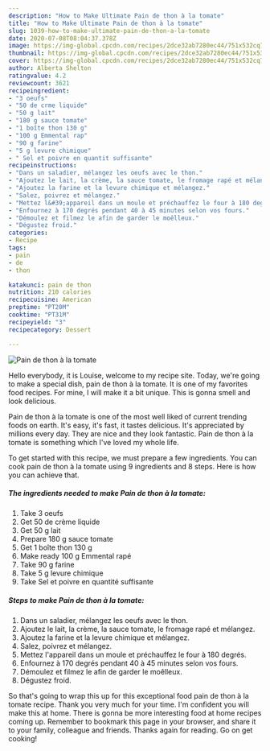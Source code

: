 ```yaml
---
description: "How to Make Ultimate Pain de thon à la tomate"
title: "How to Make Ultimate Pain de thon à la tomate"
slug: 1039-how-to-make-ultimate-pain-de-thon-a-la-tomate
date: 2020-07-08T08:04:37.378Z
image: https://img-global.cpcdn.com/recipes/2dce32ab7280ec44/751x532cq70/pain-de-thon-a-la-tomate-photo-principale-de-la-recette.jpg
thumbnail: https://img-global.cpcdn.com/recipes/2dce32ab7280ec44/751x532cq70/pain-de-thon-a-la-tomate-photo-principale-de-la-recette.jpg
cover: https://img-global.cpcdn.com/recipes/2dce32ab7280ec44/751x532cq70/pain-de-thon-a-la-tomate-photo-principale-de-la-recette.jpg
author: Alberta Shelton
ratingvalue: 4.2
reviewcount: 3621
recipeingredient:
- "3 oeufs"
- "50 de crme liquide"
- "50 g lait"
- "180 g sauce tomate"
- "1 boîte thon 130 g"
- "100 g Emmental rap"
- "90 g farine"
- "5 g levure chimique"
- " Sel et poivre en quantit suffisante"
recipeinstructions:
- "Dans un saladier, mélangez les oeufs avec le thon."
- "Ajoutez le lait, la crème, la sauce tomate, le fromage rapé et mélangez."
- "Ajoutez la farine et la levure chimique et mélangez."
- "Salez, poivrez et mélangez."
- "Mettez l&#39;appareil dans un moule et préchauffez le four à 180 degrés."
- "Enfournez à 170 degrés pendant 40 à 45 minutes selon vos fours."
- "Démoulez et filmez le afin de garder le moêlleux."
- "Dégustez froid."
categories:
- Recipe
tags:
- pain
- de
- thon

katakunci: pain de thon 
nutrition: 210 calories
recipecuisine: American
preptime: "PT20M"
cooktime: "PT31M"
recipeyield: "3"
recipecategory: Dessert

---
```



![Pain de thon à la tomate](https://img-global.cpcdn.com/recipes/2dce32ab7280ec44/751x532cq70/pain-de-thon-a-la-tomate-photo-principale-de-la-recette.jpg)

Hello everybody, it is Louise, welcome to my recipe site. Today, we're going to make a special dish, pain de thon à la tomate. It is one of my favorites food recipes. For mine, I will make it a bit unique. This is gonna smell and look delicious.



Pain de thon à la tomate is one of the most well liked of current trending foods on earth. It's easy, it's fast, it tastes delicious. It's appreciated by millions every day. They are nice and they look fantastic. Pain de thon à la tomate is something which I've loved my whole life.


To get started with this recipe, we must prepare a few ingredients. You can cook pain de thon à la tomate using 9 ingredients and 8 steps. Here is how you can achieve that.

<!--inarticleads1-->

##### The ingredients needed to make Pain de thon à la tomate:

1. Take 3 oeufs
1. Get 50 de crème liquide
1. Get 50 g lait
1. Prepare 180 g sauce tomate
1. Get 1 boîte thon 130 g
1. Make ready 100 g Emmental rapé
1. Take 90 g farine
1. Take 5 g levure chimique
1. Take  Sel et poivre en quantité suffisante




<!--inarticleads2-->

##### Steps to make Pain de thon à la tomate:

1. Dans un saladier, mélangez les oeufs avec le thon.
1. Ajoutez le lait, la crème, la sauce tomate, le fromage rapé et mélangez.
1. Ajoutez la farine et la levure chimique et mélangez.
1. Salez, poivrez et mélangez.
1. Mettez l&#39;appareil dans un moule et préchauffez le four à 180 degrés.
1. Enfournez à 170 degrés pendant 40 à 45 minutes selon vos fours.
1. Démoulez et filmez le afin de garder le moêlleux.
1. Dégustez froid.




So that's going to wrap this up for this exceptional food pain de thon à la tomate recipe. Thank you very much for your time. I'm confident you will make this at home. There is gonna be more interesting food at home recipes coming up. Remember to bookmark this page in your browser, and share it to your family, colleague and friends. Thanks again for reading. Go on get cooking!
